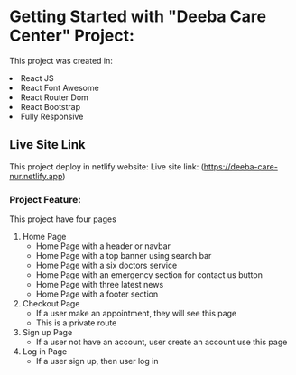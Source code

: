 # Getting Started with "Deeba Care Center" Project:

This project was created in:
<li>React JS </li>
<li> React Font Awesome</li>
<li>React Router Dom</li>
<li>React Bootstrap</li>
<li>Fully Responsive</li>

## Live Site Link

This project deploy in netlify website: Live site link: (https://deeba-care-nur.netlify.app)

### Project Feature:
This project have four pages
    <ol>
        <li> Home Page
            <ul>
                <li>Home Page with a header or navbar</li>
                <li>Home Page with a top banner using search bar</li>
                <li>Home Page with a  six doctors service</li>
                <li>Home Page with an emergency section for contact us button</li>
                <li>Home Page with three latest news</li>
                <li>Home Page with a footer section</li>
            </ul>
        </li>
        <li> Checkout Page
             <ul>
                <li>If a  user make an appointment, they will see this page</li>
                <li>This is a private route</li>
            </ul>
        </li>
        <li> Sign up Page
            <ul>
                <li> If a user not have an account, user create an account use this page</li>
            </ul>
        </li>
        <li> Log in Page
            <ul>
                <li>If a user sign up, then user log in </li>
            </ul>
        </li>
    </ol>
